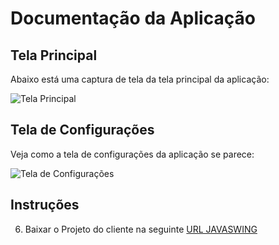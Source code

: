 # Documentação da Aplicação

## Tela Principal

Abaixo está uma captura de tela da tela principal da aplicação:

![Tela Principal](docs/images/screenshot1.png)

## Tela de Configurações

Veja como a tela de configurações da aplicação se parece:

![Tela de Configurações](docs/images/screenshot2.png)

## Instruções

6. Baixar o Projeto do cliente na seguinte [URL JAVASWING](https://github.com/michelladambento/Vendas-VR)

